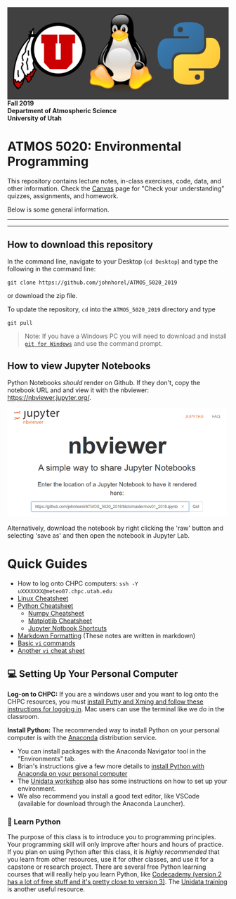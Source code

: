 <img src='./images/atmos5020_logo.png' align='right' style='padding-left:30px'>

**Fall 2019**  
**Department of Atmospheric Science**  
**University of Utah**  

# ATMOS 5020: Environmental Programming


This repository contains lecture notes, in-class exercises, code, data, and other information. Check the [Canvas](https://utah.instructure.com/courses/573777) page for "Check your understanding" quizzes, assignments, and homework.

Below is some general information.

---
---

## How to download this repository
In the command line, navigate to your Desktop (`cd Desktop`) and type the following in the command line:
    
    git clone https://github.com/johnhorel/ATMOS_5020_2019

or download the zip file.

To update the repository, `cd` into the `ATMOS_5020_2019` directory and type

    git pull

> Note: If you have a Windows PC you will need to download and install [`git for Windows`](https://gitforwindows.org/) and use the command prompt.

## How to view Jupyter Notebooks
Python Notebooks _should_ render on Github. If they don't, copy the notebook URL and and view it with the nbviewer: https://nbviewer.jupyter.org/.

<img src='./images/nbviewer.png' width=500>

Alternatively, download the notebook by right clicking the 'raw' button and selecting 'save as' and then open the notebook in Jupyter Lab.

# Quick Guides
- How to log onto CHPC computers: `ssh -Y uXXXXXXX@meteo07.chpc.utah.edu`
- [Linux Cheatsheet](https://github.com/johnhorel/ATMOS_5020_2019/blob/master/QuickGuides/Linux-Cheat-Sheet-David-Relyea.pdf)
- [Python Cheatsheet](https://github.com/johnhorel/ATMOS_5020_2019/blob/master/QuickGuides/python_cheatsheet.pdf)
    - [Numpy Cheatsheet](https://github.com/johnhorel/ATMOS_5020_2019/blob/master/QuickGuides/Numpy_Python_Cheat_Sheet.pdf)
    - [Matplotlib Cheatsheet](https://github.com/johnhorel/ATMOS_5020_2019/blob/master/QuickGuides/Python_Matplotlib_Cheat_Sheet.pdf)
    - [Jupyter Notbook Shortcuts](https://github.com/johnhorel/ATMOS_5020_2019/blob/master/QuickGuides/jupyter-notebook.pdf)
- [Markdown Formatting](https://github.com/johnhorel/ATMOS_5020_2019/blob/master/QuickGuides/markdown-cheatsheet-online.pdf) (These notes are written in markdown)
- [Basic `vi` commands](https://www.cs.colostate.edu/helpdocs/vi.html)
- [Another `vi` cheat sheet](https://github.com/johnhorel/ATMOS_5020_2019/blob/master/QuickGuides/vi_cheat_sheet.pdf)


## 💻 Setting Up Your Personal Computer
**Log-on to CHPC:** If you are a windows user and you want to log onto the CHPC resources, you must [install Putty and Xming and follow these instructions for logging in](https://github.com/johnhorel/ATMOS_5020_2019/blob/master/supplemental_docs/putty.md). Mac users can use the terminal like we do in the classroom.

**Install Python:** The recommended way to install Python on your personal computer is with the [Anaconda](https://www.anaconda.com/) distribution service. 
- You can install packages with the Anaconda Navigator tool in the "Environments" tab.
- Brian's instructions give a few more details to [install Python with Anaconda on your personal computer](https://github.com/johnhorel/ATMOS_5020_2019/blob/master/supplemental_docs/install_anaconda_windows.md)
- The [Unidata workshop](https://github.com/Unidata/unidata-users-workshop) also has some instructions on how to set up your environment.
- We also recommend you install a good text editor, like VSCode (available for download through the Anaconda Launcher).

### 🐍 Learn Python 
The purpose of this class is to introduce you to programming principles. Your programming skill will only improve after hours and hours of practice. If you plan on using Python after this class, it is _highly recommended_ that you learn from other resources, use it for other classes, and use it for a capstone or research project. There are several free Python learning courses that will really help you learn Python, like [Codecademy (version 2 has a lot of free stuff and it's pretty close to version 3)](https://www.codecademy.com/learn/learn-python-3). The [Unidata training](http://unidata.github.io/online-python-training/) is another useful resource. 
